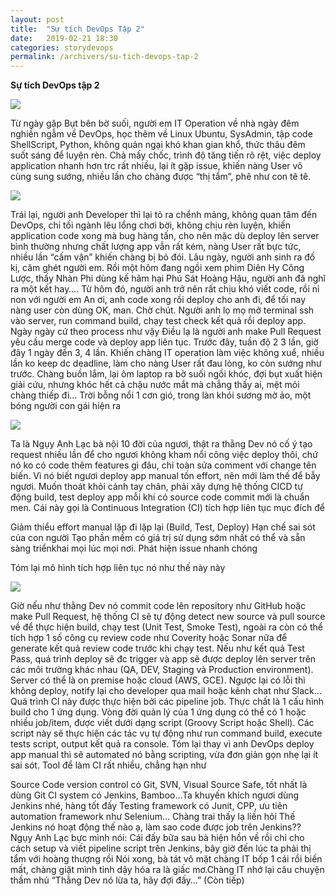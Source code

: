 ```yaml
---
layout: post
title:  "Sự tích DevOps Tập 2"
date:   2019-02-21 18:30
categories: storydevops
permalink: /archivers/su-tich-devops-tap-2
---
```


**Sự tích DevOps tập 2**

![](https://user-images.githubusercontent.com/10813839/53164391-ac4be400-3602-11e9-8b82-319c22210fc9.png)

Từ ngày gặp Bụt bên bờ suối, người em IT Operation về nhà ngày đêm nghiền ngẫm về DevOps, học thêm về Linux Ubuntu, SysAdmin, tập code ShellScript, Python, không quản ngại khó khan gian khổ, thức thâu đêm suốt sáng để luyện rèn. Chả mấy chốc, trình độ tăng tiến rõ rệt, việc deploy application nhanh hơn trc rất nhiều, lại ít gặp issue, khiến nàng User vô cùng sung sướng, nhiều lần cho chàng được “thị tẩm”, phê như con tê tê.

![](https://user-images.githubusercontent.com/10813839/53164508-e9b07180-3602-11e9-9a2d-ff5786d66e79.png)

Trái lại, người anh Developer thì lại tỏ ra chểnh mảng, không quan tâm đến DevOps, chỉ tối ngành lêu lổng chơi bời, không chịu rèn luyện, khiến application code xong mà bug hàng tấn, cho nên mặc dù deploy lên server bình thường nhưng chất lượng app vẫn rất kém, nàng User rất bực tức, nhiều lần “cấm vận” khiến chàng bị bỏ đói.
Lâu ngày, người anh sinh ra đố kị, căm ghét người em. Rồi một hôm đang ngồi xem phim Diên Hy Công Lược, thấy Nhàn Phi dùng kế hãm hại Phú Sát Hoàng Hậu, người anh đã nghĩ ra một kết hay….
Từ hôm đó, người anh trở nên rất chịu khó viết code, rồi nỉ non với người em
An ơi, anh code xong rồi deploy cho anh đi, để tối nay nàng user còn dùng
OK, man. Chờ chút.
Người anh lọ mọ mở terminal ssh vào server, run command build, chạy test check kết quả rồi deploy app. Ngày ngày cứ theo process như vậy
Điều lạ là người anh make Pull Request yêu cầu merge code và deploy app liên tục. Trước đây, tuần độ 2 3 lần, giờ đây 1 ngày đến 3, 4 lần. Khiến chàng IT operation làm việc không xuể, nhiều lần ko keep dc deadline, làm cho nàng User rất đau lòng, ko còn sướng như trước. 
Chàng buồn lắm, lại ôm laptop ra bờ suối ngồi khóc, đợi bụt xuất hiện giải cứu, nhưng khóc hết cả chậu nước mắt mà chẳng thấy ai, mệt mỏi chàng thiếp đi…
Trời bỗng nổi 1 cơn gió, trong làn khói sương mờ ảo, một bóng người con gái hiện ra

![](https://user-images.githubusercontent.com/10813839/53164582-1ebcc400-3603-11e9-9180-188ca7acb88c.png)

Ta là Ngụy Anh Lạc bà nội 10 đời của ngươi, thật ra thằng Dev nó cố ý tạo request nhiều lần để cho ngươi không kham nổi công việc deploy thôi, chứ nó ko có code thêm features gì đâu, chỉ toàn sửa comment với change tên biến. Vì nó biết ngươi deploy app manual tốn effort, nên mới làm thế để bẫy ngươi. Muốn thoát khỏi cảnh tay chân, phải xây dựng hệ thống CICD tự động build, test deploy app mỗi khi có source code commit mới là chuẩn men. Cái này gọi là Continuous Integration (CI) tích hợp liên tục mục đích để

Giảm thiểu effort manual lặp đi lặp lại (Build, Test, Deploy)
Hạn chế sai sót của con người
Tạo phần mềm có giá trị sử dụng sớm nhất có thể và sẵn sàng triểnkhai mọi lúc mọi nơi.
Phát hiện issue nhanh chóng

Tóm lại mô hình tích hợp liên tục nó như thế này này

![](https://user-images.githubusercontent.com/10813839/53164617-309e6700-3603-11e9-9091-3bbfd541c5ac.png)

Giờ nếu như thằng Dev nó commit code lên repository như GitHub hoặc make Pull Request, hệ thống CI sẽ tự động detect new source và pull source về để thực hiện build, chạy test (Unit Test, Smoke Test), ngoài ra còn có thể tích hợp 1 số công cụ review code như Coverity hoặc Sonar nữa để generate kết quả review code trước khi chạy test. Nếu như kết quả Test Pass, quá trình deploy sẽ đc trigger và app sẽ được deploy lên server trên các môi trường khác nhau (QA, DEV, Staging và Production environment). Server có thể là on premise hoặc cloud (AWS, GCE). Ngược lại có lỗi thì không deploy, notify lại cho developer qua mail hoặc kênh chat như Slack…
Quá trình CI này được thực hiện bởi các pipeline job. Thực chất là 1 cấu hình build cho 1 ứng dụng. Vòng đời quản lý của 1 ứng dụng có thể có 1 hoặc nhiều job/item, được viết dưới dạng script (Groovy Script hoặc Shell). Các script này sẽ thực hiện các tác vụ tự động như run command build, execute tests script, output kết quả ra console.
Tóm lại thay vì anh DevOps deploy app manual thì sẽ automated nó bằng scripting, vừa đơn giản gọn nhẹ lại ít sai sót.
Tool để làm CI rất nhiều, chẳng hạn như

Source Code version control có Git, SVN, Visual Source Safe, tốt nhất là dùng Git
CI system có Jenkins, Bamboo...Ta khuyến khích ngươi dùng Jenkins nhé, hàng tốt đấy
Testing framework có Junit, CPP, ưu tiên automation framework như Selenium…
Chàng trai thấy lạ liền hỏi 
Thế Jenkins nó hoạt động thế nào ạ, làm sao code được job trên Jenkins??
Ngụy Anh Lạc bực mình nói:
Cái đấy bữa sau bà hiện hồn về rồi chỉ cho cách setup và viết pipeline script trên Jenkins, bây giờ đến lúc ta phải thị tẩm với hoàng thượng rồi
Nói xong, bà tát vô mặt chàng IT bốp 1 cái rồi biến mất, chàng giật mình tỉnh dậy hóa ra là giấc mơ.Chàng IT nhớ lại câu chuyện thầm nhủ
“Thằng Dev nó lừa ta, hãy đợi đấy…”
(Còn tiếp)